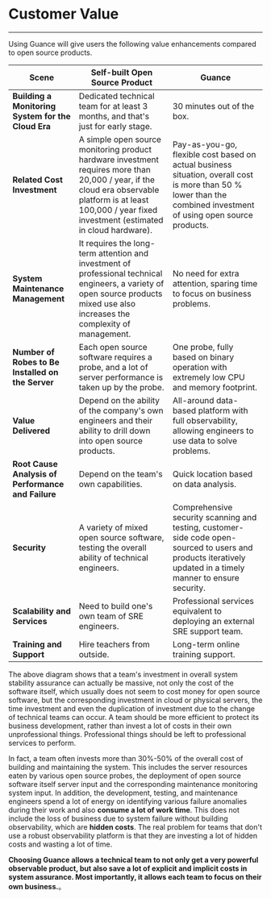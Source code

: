 # Customer Value
---

Using Guance will give users the following value enhancements compared to open source products.

| Scene | Self-built Open Source Product | Guance |
| --- | --- | --- |
| **Building a Monitoring System for the Cloud Era** | Dedicated technical team for at least 3 months, and that's just for early stage. | 30 minutes out of the box. |
| **Related Cost Investment** | A simple open source monitoring product hardware investment requires more than 20,000 / year, if the cloud era observable platform is at least 100,000 / year fixed investment (estimated in cloud hardware). | Pay-as-you-go, flexible cost based on actual business situation, overall cost is more than 50 % lower than the combined investment of using open source products. |
| **System Maintenance Management** | It requires the long-term attention and investment of professional technical engineers, a variety of open source products mixed use also increases the complexity of management. | No need for extra attention, sparing time to focus on business problems. |
| **Number of Robes to Be Installed on the Server** | Each open source software requires a probe, and a lot of server performance is taken up by the probe. | One probe, fully based on binary operation with extremely low CPU and memory footprint. |
| **Value Delivered** | Depend on the ability of the company's own engineers and their ability to drill down into open source products. | All-around data-based platform with full observability, allowing engineers to use data to solve problems. |
| **Root Cause Analysis of Performance and Failure** | Depend on the team's own capabilities. | Quick location based on data analysis. |
| **Security** | A variety of mixed open source software, testing the overall ability of technical engineers. | Comprehensive security scanning and testing, customer-side code open-sourced to users and products iteratively updated in a timely manner to ensure security. |
| **Scalability and Services** | Need to build one's own team of SRE engineers. | Professional services equivalent to deploying an external SRE support team. |
| **Training and Support** | Hire teachers from outside. | Long-term online training support. |

The above diagram shows that a team's investment in overall system stability assurance can actually be massive, not only the cost of the software itself, which usually does not seem to cost money for open source software, but the corresponding investment in cloud or physical servers, the time investment and even the duplication of investment due to the change of technical teams can occur. A team should be more efficient to protect its business development, rather than invest a lot of costs in their own unprofessional things. Professional things should be left to professional services to perform.

In fact, a team often invests more than 30%-50% of the overall cost of building and maintaining the system. This includes the server resources eaten by various open source probes, the deployment of open source software itself server input and the corresponding maintenance monitoring system input. In addition, the development, testing, and maintenance engineers spend a lot of energy on identifying various failure anomalies during their work and also **consume a lot of work time**. This does not include the loss of business due to system failure without building observability, which are **hidden costs**. The real problem for teams that don't use a robust observability platform is that they are investing a lot of hidden costs and wasting a lot of time.

**Choosing Guance allows a technical team to not only get a very powerful observable product, but also save a lot of explicit and implicit costs in system assurance. Most importantly, it allows each team to focus on their own business.**。



